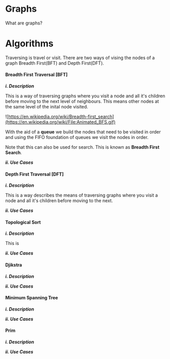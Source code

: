 # Graphs

What are graphs?


# Algorithms

Traversing is travel or visit. There are two ways of vising the nodes
of a graph Breadth First(BFT) and Depth First(DFT).

#### Breadth First Traversal [BFT]

***i. Description***

This is a way of traversing graphs where you visit a node and all it's children before moving
to the next level of neighbours. This means other nodes at the same level of the inital node visited.


![https://en.wikipedia.org/wiki/Breadth-first_search](https://en.wikipedia.org/wiki/File:Animated_BFS.gif)

With the aid of a **queue** we build the nodes that need to be visited in order and using the FIFO foundation of queues
we visit the nodes in order.

Note that this can also be used for search. This is known as **Breadth First Search**.


***ii. Use Cases***



#### Depth First Traversal [DFT]

***i. Description***

This is a way describes the means of traversing graphs where you visit a node and all it's children before moving
to the next.


***ii. Use Cases***

#### Topological Sort

***i. Description***

This is

***ii. Use Cases***


#### Djikstra

***i. Description***

***ii. Use Cases***

#### Minimum Spanning Tree

***i. Description***

***ii. Use Cases***


#### Prim

***i. Description***

***ii. Use Cases***

